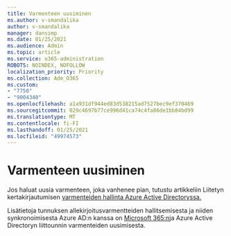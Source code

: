 ```yaml
---
title: Varmenteen uusiminen
ms.author: v-smandalika
author: v-smandalika
manager: dansimp
ms.date: 01/25/2021
ms.audience: Admin
ms.topic: article
ms.service: o365-administration
ROBOTS: NOINDEX, NOFOLLOW
localization_priority: Priority
ms.collection: Adm_O365
ms.custom:
- "7750"
- "9004340"
ms.openlocfilehash: a1a931df944ed83d538215ad7527bec9ef370469
ms.sourcegitcommit: 029c4697b77ce996d41ca74c4fa86de1bb84bd99
ms.translationtype: MT
ms.contentlocale: fi-FI
ms.lasthandoff: 01/25/2021
ms.locfileid: "49974573"
---
```

# <a name="renew-certificate"></a>Varmenteen uusiminen

Jos haluat uusia varmenteen, joka vanhenee pian, tutustu artikkeliin Liitetyn kertakirjautumisen [varmenteiden hallinta Azure Active Directoryssa.](https://docs.microsoft.com/azure/active-directory/manage-apps/manage-certificates-for-federated-single-sign-on#renew-a-certificate-that-will-soon-expire)

Lisätietoja tunnuksen allekirjoitusvarmentteiden hallitsemisesta ja niiden synkronoimisesta Azure AD:n kanssa on [Microsoft 365:n](https://docs.microsoft.com/azure/active-directory/hybrid/how-to-connect-fed-o365-certs)ja Azure Active Directoryn liittounnin varmenteiden uusimisesta.

